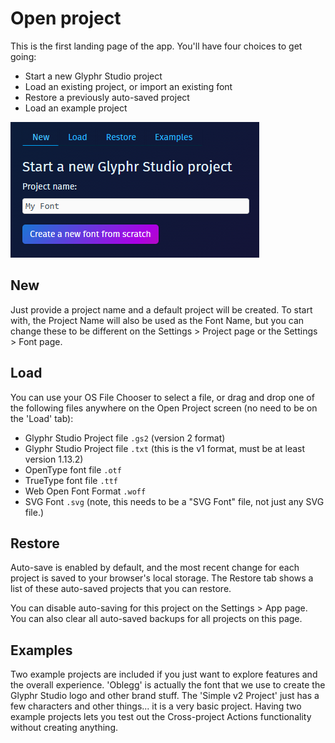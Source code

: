 # Open project

This is the first landing page of the app. You'll have four choices to get going:
 - Start a new Glyphr Studio project
 - Load an existing project, or import an existing font
 - Restore a previously auto-saved project
 - Load an example project

![Open Project - Start a new project](../img/page_open-project_new.png)

## New
Just provide a project name and a default project will be created. To start with, the Project Name will also be used as the Font Name, but you can change these to be different on the Settings > Project page or the Settings > Font page.

## Load
You can use your OS File Chooser to select a file, or drag and drop one of the following files anywhere on the Open Project screen (no need to be on the 'Load' tab):

 - Glyphr Studio Project file `.gs2` (version 2 format)
 - Glyphr Studio Project file `.txt` (this is the v1 format, must be at least version 1.13.2)
 - OpenType font file `.otf`
 - TrueType font file `.ttf`
 - Web Open Font Format `.woff`
 - SVG Font `.svg` (note, this needs to be a "SVG Font" file, not just any SVG file.)

## Restore
Auto-save is enabled by default, and the most recent change for each project is saved to your browser's local storage. The Restore tab shows a list of these auto-saved projects that you can restore.

You can disable auto-saving for this project on the Settings > App page. You can also clear all auto-saved backups for all projects on this page.

## Examples
Two example projects are included if you just want to explore features and the overall experience. 'Oblegg' is actually the font that we use to create the Glyphr Studio logo and other brand stuff. The 'Simple v2 Project' just has a few characters and other things... it is a very basic project. Having two example projects lets you test out the Cross-project Actions functionality without creating anything.